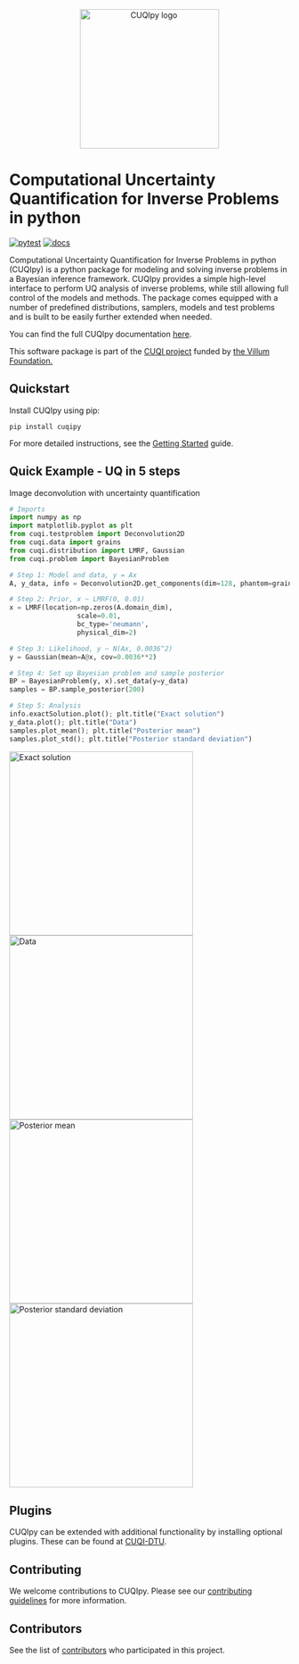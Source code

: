 <div align="center">
<img src="https://cuqi-dtu.github.io/CUQIpy/_static/logo.png" alt="CUQIpy logo" width="250"/>
</div>

# Computational Uncertainty Quantification for Inverse Problems in python

[![pytest](https://github.com/CUQI-DTU/CUQIpy/actions/workflows/tests.yml/badge.svg)](https://github.com/CUQI-DTU/CUQIpy/actions/workflows/tests.yml)
[![docs](https://github.com/CUQI-DTU/CUQIpy/actions/workflows/docs.yml/badge.svg)](https://cuqi-dtu.github.io/CUQIpy/)

Computational Uncertainty Quantification for Inverse Problems in python (CUQIpy) is a python package for modeling and solving inverse problems in a Bayesian inference framework. CUQIpy provides a simple high-level interface to perform UQ analysis of inverse problems, while still allowing full control of the models and methods. The package comes equipped with a number of predefined distributions, samplers, models and test problems and is built to be easily further extended when needed.

You can find the full CUQIpy documentation [here](https://cuqi-dtu.github.io/CUQIpy/). 

This software package is part of the [CUQI project](https://www.compute.dtu.dk/english/cuqi) funded by [the Villum Foundation.](https://veluxfoundations.dk/en/forskning/teknisk-og-naturvidenskabelig-forskning)

## Quickstart
Install CUQIpy using pip:
```{r, engine='bash', count_lines}
pip install cuqipy
```
For more detailed instructions, see the [Getting Started](https://cuqi-dtu.github.io/CUQIpy/user/getting_started.html) guide.

## Quick Example - UQ in 5 steps
Image deconvolution with uncertainty quantification
```python
# Imports
import numpy as np
import matplotlib.pyplot as plt
from cuqi.testproblem import Deconvolution2D
from cuqi.data import grains
from cuqi.distribution import LMRF, Gaussian
from cuqi.problem import BayesianProblem

# Step 1: Model and data, y = Ax
A, y_data, info = Deconvolution2D.get_components(dim=128, phantom=grains())

# Step 2: Prior, x ~ LMRF(0, 0.01)
x = LMRF(location=np.zeros(A.domain_dim),
                 scale=0.01,
                 bc_type='neumann',
                 physical_dim=2)

# Step 3: Likelihood, y ~ N(Ax, 0.0036^2)
y = Gaussian(mean=A@x, cov=0.0036**2)

# Step 4: Set up Bayesian problem and sample posterior
BP = BayesianProblem(y, x).set_data(y=y_data)
samples = BP.sample_posterior(200)

# Step 5: Analysis
info.exactSolution.plot(); plt.title("Exact solution")
y_data.plot(); plt.title("Data")
samples.plot_mean(); plt.title("Posterior mean")
samples.plot_std(); plt.title("Posterior standard deviation")
```

<p float="left">
<img src="https://cuqi-dtu.github.io/CUQIpy/_images/deconv2D_exact_sol.png" alt="Exact solution" width="330">
<img src="https://cuqi-dtu.github.io/CUQIpy/_images/deconv2D_data.png" alt="Data" width="330">
<img src="https://cuqi-dtu.github.io/CUQIpy/_images/deconv2D_post_mean.png" alt="Posterior mean" width="330">
<img src="https://cuqi-dtu.github.io/CUQIpy/_images/deconv2D_post_std.png" alt="Posterior standard deviation" width="330">
</p>

## Plugins
CUQIpy can be extended with additional functionality by installing optional plugins. These can be found at
[CUQI-DTU](https://github.com/CUQI-DTU?q=CUQIpy-).

## Contributing
We welcome contributions to CUQIpy. Please see our [contributing guidelines](https://cuqi-dtu.github.io/CUQIpy/dev/index.html) for more information.

## Contributors

See the list of
[contributors](https://github.com/CUQI-DTU/CUQIpy/graphs/contributors)
who participated in this project.
